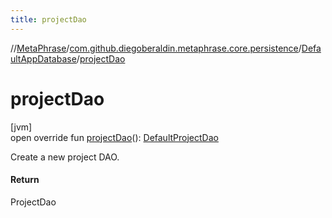 ```yaml
---
title: projectDao
---
```

//[MetaPhrase](../../../index.html)/[com.github.diegoberaldin.metaphrase.core.persistence](../index.html)/[DefaultAppDatabase](index.html)/[projectDao](project-dao.html)



# projectDao



[jvm]\
open override fun [projectDao](project-dao.html)(): [DefaultProjectDao](../../com.github.diegoberaldin.metaphrase.domain.project.persistence.dao/-default-project-dao/index.html)



Create a new project DAO.



#### Return



ProjectDao





